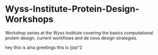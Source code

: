 # Wyss-Institute-Protein-Design-Workshops
Workshop series at the Wyss Institute covering the basics computational protein design, current workflows and de novo design strategies. 


hey this is aina
greetings this is (jia)^2

